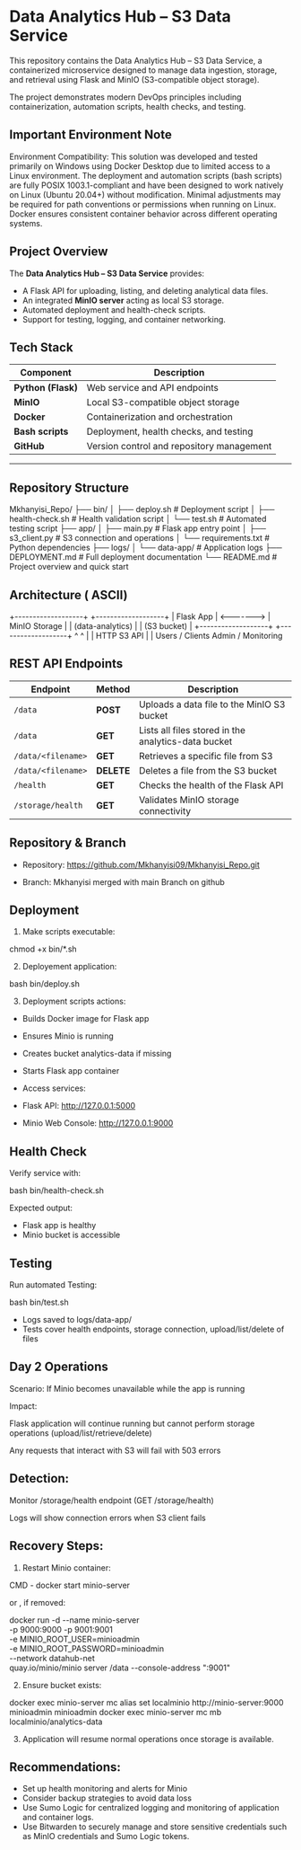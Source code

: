 # Data Analytics Hub – S3 Data Service

This repository contains the Data Analytics Hub – S3 Data Service, a containerized microservice designed to manage data ingestion, storage, and retrieval using Flask and MinIO (S3-compatible object storage).  

The project demonstrates modern DevOps principles including containerization, automation scripts, health checks, and testing.

## Important Environment Note

Environment Compatibility:
This solution was developed and tested primarily on Windows using Docker Desktop due to limited access to a Linux environment.
The deployment and automation scripts (bash scripts) are fully POSIX 1003.1-compliant and have been designed to work natively on Linux (Ubuntu 20.04+) without modification. Minimal adjustments may be required for path conventions or permissions when running on Linux.
Docker ensures consistent container behavior across different operating systems.


## Project Overview

The **Data Analytics Hub – S3 Data Service** provides:
- A Flask API for uploading, listing, and deleting analytical data files.
- An integrated **MinIO server** acting as local S3 storage.
- Automated deployment and health-check scripts.
- Support for testing, logging, and container networking.

## Tech Stack

| Component | Description |
|------------|--------------|
| **Python (Flask)** | Web service and API endpoints |
| **MinIO** | Local S3-compatible object storage |
| **Docker** | Containerization and orchestration |
| **Bash scripts** | Deployment, health checks, and testing |
| **GitHub** | Version control and repository management |

---

## Repository Structure

Mkhanyisi_Repo/
├── bin/
│ ├── deploy.sh # Deployment script
│ ├── health-check.sh # Health validation script
│ └── test.sh # Automated testing script
├── app/
│ ├── main.py # Flask app entry point
│ ├── s3_client.py # S3 connection and operations
│ └── requirements.txt # Python dependencies
├── logs/
│ └── data-app/ # Application logs
├── DEPLOYMENT.md # Full deployment documentation
└── README.md # Project overview and quick start

## Architecture ( ASCII)

+-------------------+           +-------------------+
|     Flask App     | <-------> |   MinIO Storage   |
|  (data-analytics) |           |     (S3 bucket)   |
+-------------------+           +-------------------+
       ^     ^
       |     |
    HTTP    S3 API
       |     |
  Users / Clients   Admin / Monitoring
  
  ## REST API Endpoints

  | Endpoint           | Method     | Description                                         |
| ------------------ | ---------- | --------------------------------------------------- |
| `/data`            | **POST**   | Uploads a data file to the MinIO S3 bucket          |
| `/data`            | **GET**    | Lists all files stored in the analytics-data bucket |
| `/data/<filename>` | **GET**    | Retrieves a specific file from S3                   |
| `/data/<filename>` | **DELETE** | Deletes a file from the S3 bucket                   |
| `/health`          | **GET**    | Checks the health of the Flask API                  |
| `/storage/health`  | **GET**    | Validates MinIO storage connectivity                |


## Repository & Branch

* Repository: https://github.com/Mkhanyisi09/Mkhanyisi_Repo.git

* Branch: Mkhanyisi merged with main Branch on github

## Deployment

1. Make scripts executable:

chmod +x bin/*.sh

2. Deployement application:

bash bin/deploy.sh

3. Deployment scripts actions:

* Builds Docker image for Flask app

* Ensures Minio is running

* Creates bucket analytics-data if missing

* Starts Flask app container

* Access services:

* Flask API: http://127.0.0.1:5000

* Minio Web Console: http://127.0.0.1:9000

## Health Check

Verify service with:

bash bin/health-check.sh

Expected output:

* Flask app is healthy
* Minio bucket is accessible

## Testing 

Run automated Testing:

bash bin/test.sh

* Logs saved to logs/data-app/
* Tests cover health endpoints, storage connection, upload/list/delete of files


## Day 2 Operations
Scenario: If Minio becomes unavailable while the app is running

Impact:

Flask application will continue running but cannot perform storage operations (upload/list/retrieve/delete)

Any requests that interact with S3 will fail with 503 errors

## Detection:

Monitor /storage/health endpoint (GET /storage/health)

Logs will show connection errors when S3 client fails

## Recovery Steps:

1. Restart Minio container:

CMD - docker start minio-server

or , if removed:

docker run -d --name minio-server \
  -p 9000:9000 -p 9001:9001 \
  -e MINIO_ROOT_USER=minioadmin \
  -e MINIO_ROOT_PASSWORD=minioadmin \
  --network datahub-net \
  quay.io/minio/minio server /data --console-address ":9001"
  
  
  2. Ensure bucket exists:
  
  docker exec minio-server mc alias set localminio http://minio-server:9000 minioadmin minioadmin
docker exec minio-server mc mb localminio/analytics-data


3. Application will resume normal operations once storage is available.

## Recommendations:

* Set up health monitoring and alerts for Minio
* Consider backup strategies to avoid data loss
* Use Sumo Logic for centralized logging and monitoring of application and container logs.
* Use Bitwarden to securely manage and store sensitive credentials such as MinIO credentials and Sumo Logic tokens.







